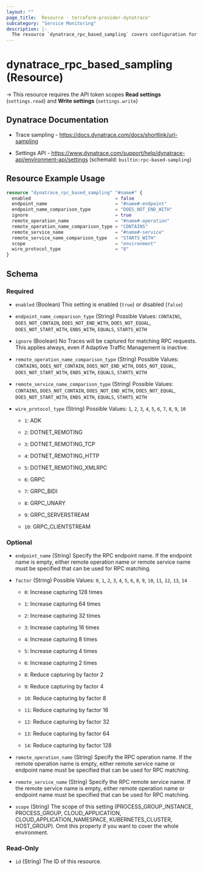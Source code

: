 ```yaml
---
layout: ""
page_title:  Resource - terraform-provider-dynatrace"
subcategory: "Service Monitoring"
description: |-
  The resource `dynatrace_rpc_based_sampling` covers configuration for trace sampling for RPC requests
---
```


# dynatrace_rpc_based_sampling (Resource)

-> This resource requires the API token scopes **Read settings** (`settings.read`) and **Write settings** (`settings.write`)

## Dynatrace Documentation

- Trace sampling - https://docs.dynatrace.com/docs/shortlink/url-sampling

- Settings API - https://www.dynatrace.com/support/help/dynatrace-api/environment-api/settings (schemaId: `builtin:rpc-based-sampling`)

## Resource Example Usage

```terraform
resource "dynatrace_rpc_based_sampling" "#name#" {
  enabled                               = false
  endpoint_name                         = "#name#-endpoint"
  endpoint_name_comparison_type         = "DOES_NOT_END_WITH"
  ignore                                = true
  remote_operation_name                 = "#name#-operation"
  remote_operation_name_comparison_type = "CONTAINS"
  remote_service_name                   = "#name#-service"
  remote_service_name_comparison_type   = "STARTS_WITH"
  scope                                 = "environment"
  wire_protocol_type                    = "8"
}
```

<!-- schema generated by tfplugindocs -->
## Schema

### Required

- `enabled` (Boolean) This setting is enabled (`true`) or disabled (`false`)
- `endpoint_name_comparison_type` (String) Possible Values: `CONTAINS`, `DOES_NOT_CONTAIN`, `DOES_NOT_END_WITH`, `DOES_NOT_EQUAL`, `DOES_NOT_START_WITH`, `ENDS_WITH`, `EQUALS`, `STARTS_WITH`
- `ignore` (Boolean) No Traces will be captured for matching RPC requests. This applies always, even if Adaptive Traffic Management is inactive.
- `remote_operation_name_comparison_type` (String) Possible Values: `CONTAINS`, `DOES_NOT_CONTAIN`, `DOES_NOT_END_WITH`, `DOES_NOT_EQUAL`, `DOES_NOT_START_WITH`, `ENDS_WITH`, `EQUALS`, `STARTS_WITH`
- `remote_service_name_comparison_type` (String) Possible Values: `CONTAINS`, `DOES_NOT_CONTAIN`, `DOES_NOT_END_WITH`, `DOES_NOT_EQUAL`, `DOES_NOT_START_WITH`, `ENDS_WITH`, `EQUALS`, `STARTS_WITH`
- `wire_protocol_type` (String) Possible Values: `1`, `2`, `3`, `4`, `5`, `6`, `7`, `8`, `9`, `10` 

  - `1`: ADK

  - `2`: DOTNET_REMOTING

  - `3`: DOTNET_REMOTING_TCP

  - `4`: DOTNET_REMOTING_HTTP

  - `5`: DOTNET_REMOTING_XMLRPC

  - `6`: GRPC

  - `7`: GRPC_BIDI

  - `8`: GRPC_UNARY

  - `9`: GRPC_SERVERSTREAM

  - `10`: GRPC_CLIENTSTREAM

### Optional

- `endpoint_name` (String) Specify the RPC endpoint name. If the endpoint name is empty, either remote operation name or remote service name must be specified that can be used for RPC matching.
- `factor` (String) Possible Values: `0`, `1`, `2`, `3`, `4`, `5`, `6`, `8`, `9`, `10`, `11`, `12`, `13`, `14` 

  - `0`: Increase capturing 128 times

  - `1`: Increase capturing 64 times

  - `2`: Increase capturing 32 times

  - `3`: Increase capturing 16 times

  - `4`: Increase capturing 8 times

  - `5`: Increase capturing 4 times

  - `6`: Increase capturing 2 times

  - `8`: Reduce capturing by factor 2

  - `9`: Reduce capturing by factor 4

  - `10`: Reduce capturing by factor 8

  - `11`: Reduce capturing by factor 16

  - `12`: Reduce capturing by factor 32

  - `13`: Reduce capturing by factor 64

  - `14`: Reduce capturing by factor 128
- `remote_operation_name` (String) Specify the RPC operation name. If the remote operation name is empty, either remote service name or endpoint name must be specified that can be used for RPC matching.
- `remote_service_name` (String) Specify the RPC remote service name. If the remote service name is empty, either remote operation name or endpoint name must be specified that can be used for RPC matching.
- `scope` (String) The scope of this setting (PROCESS_GROUP_INSTANCE, PROCESS_GROUP, CLOUD_APPLICATION, CLOUD_APPLICATION_NAMESPACE, KUBERNETES_CLUSTER, HOST_GROUP). Omit this property if you want to cover the whole environment.

### Read-Only

- `id` (String) The ID of this resource.
